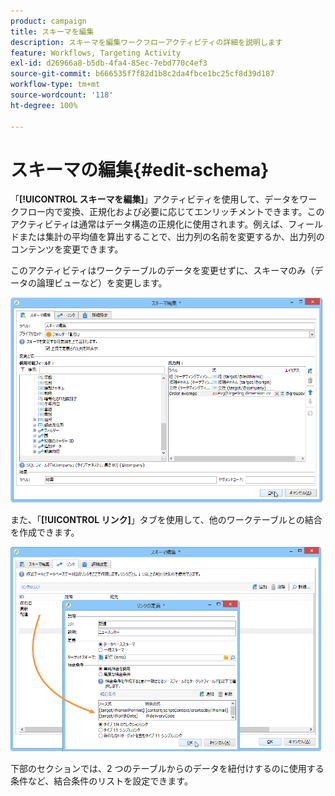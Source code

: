 ```yaml
---
product: campaign
title: スキーマを編集
description: スキーマを編集ワークフローアクティビティの詳細を説明します
feature: Workflows, Targeting Activity
exl-id: d26966a8-b5db-4fa4-85ec-7ebd770c4ef3
source-git-commit: b666535f7f82d1b8c2da4fbce1bc25cf8d39d187
workflow-type: tm+mt
source-wordcount: '118'
ht-degree: 100%

---
```


# スキーマの編集{#edit-schema}



「**[!UICONTROL スキーマを編集]**」アクティビティを使用して、データをワークフロー内で変換、正規化および必要に応じてエンリッチメントできます。このアクティビティは通常はデータ構造の正規化に使用されます。例えば、フィールドまたは集計の平均値を算出することで、出力列の名前を変更するか、出力列のコンテンツを変更できます。

このアクティビティはワークテーブルのデータを変更せずに、スキーマのみ（データの論理ビューなど）を変更します。


![](assets/wf_manipulation_box.png)

また、「**[!UICONTROL リンク]**」タブを使用して、他のワークテーブルとの結合を作成できます。


![](assets/wf_manipulation_box_link_tab.png)

下部のセクションでは、2 つのテーブルからのデータを紐付けするのに使用する条件など、結合条件のリストを設定できます。
